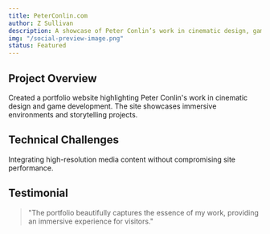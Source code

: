 ```yaml
---
title: PeterConlin.com
author: Z Sullivan
description: A showcase of Peter Conlin’s work in cinematic design, game development, and environment art.
img: "/social-preview-image.png"
status: Featured
---
```


## Project Overview

Created a portfolio website highlighting Peter Conlin's work in cinematic design and game development. The site showcases immersive environments and storytelling projects.

## Technical Challenges

Integrating high-resolution media content without compromising site performance.

## Testimonial

> "The portfolio beautifully captures the essence of my work, providing an immersive experience for visitors."

